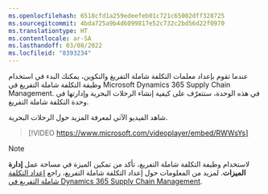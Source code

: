 ```yaml
---
ms.openlocfilehash: 6518cfd1a259edeefeb01c721c65002dff328725
ms.sourcegitcommit: 4bda725a9b4d6099817e52c732c2bd56d22f0970
ms.translationtype: HT
ms.contentlocale: ar-SA
ms.lasthandoff: 03/08/2022
ms.locfileid: "8393234"
---
```

عندما تقوم بإعداد معلمات التكلفة شاملة التفريغ والتكوين، يمكنك البدء في استخدام وظيفة التكلفة شاملة التفريغ في Microsoft Dynamics 365 Supply Chain Management. في هذه الوحدة، ستتعرّف على كيفية إنشاء الرحلات البحرية وإدارتها في وحدة التكلفة شاملة التفريغ.

شاهد الفيديو الآتي لمعرفة المزيد حول الرحلات البحرية. 
> [!VIDEO https://www.microsoft.com/videoplayer/embed/RWWsYs]

> [!NOTE]
> لاستخدام وظيفة التكلفة شاملة التفريغ، تأكد من تمكين الميزة في مساحة عمل **إدارة الميزات**. لمزيد من المعلومات حول إعداد التكلفة شاملة التفريغ، راجع [إعداد التكلفة شاملة التفريغ في Dynamics 365 Supply Chain Management](/learn/modules/set-up-landed-cost-supply-chain-management/?azure-portal=true).

